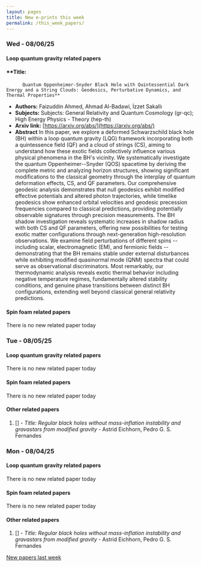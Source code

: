 ```yaml
---
layout: pages
title: New e-prints this week
permalink: /this_week_papers/
---
```




### Wed - 08/06/25

#### Loop quantum gravity related papers

#### **Title:
          Quantum Oppenheimer-Snyder Black Hole with Quintessential Dark Energy and a String Clouds: Geodesics, Perturbative Dynamics, and Thermal Properties**
 - **Authors:** Faizuddin Ahmed, Ahmad Al-Badawi, İzzet Sakallı
 - **Subjects:** Subjects:
General Relativity and Quantum Cosmology (gr-qc); High Energy Physics - Theory (hep-th)
 - **Arxiv link:** [https://arxiv.org/abs/](https://arxiv.org/abs/)
 - **Abstract**
 In this paper, we explore a deformed Schwarzschild black hole (BH) within a loop quantum gravity (LQG) framework incorporating both a quintessence field (QF) and a cloud of strings (CS), aiming to understand how these exotic fields collectively influence various physical phenomena in the BH's vicinity. We systematically investigate the quantum Oppenheimer--Snyder (QOS) spacetime by deriving the complete metric and analyzing horizon structures, showing significant modifications to the classical geometry through the interplay of quantum deformation effects, CS, and QF parameters. Our comprehensive geodesic analysis demonstrates that null geodesics exhibit modified effective potentials and altered photon trajectories, while timelike geodesics show enhanced orbital velocities and geodesic precession frequencies compared to classical predictions, providing potentially observable signatures through precision measurements. The BH shadow investigation reveals systematic increases in shadow radius with both CS and QF parameters, offering new possibilities for testing exotic matter configurations through next-generation high-resolution observations. We examine field perturbations of different spins -- including scalar, electromagnetic (EM), and fermionic fields -- demonstrating that the BH remains stable under external disturbances while exhibiting modified quasinormal mode (QNM) spectra that could serve as observational discriminators. Most remarkably, our thermodynamic analysis reveals exotic thermal behavior including negative temperature regimes, fundamentally altered stability conditions, and genuine phase transitions between distinct BH configurations, extending well beyond classical general relativity predictions. 

#### Spin foam related papers

There is no new related paper today 

### Tue - 08/05/25

#### Loop quantum gravity related papers

There is no new related paper today 

#### Spin foam related papers

There is no new related paper today 



#### Other related papers

1. [[]](https://arxiv.org/abs/) - *Title:
          Regular black holes without mass-inflation instability and gravastars from modified gravity* - Astrid Eichhorn, Pedro G. S. Fernandes



### Mon - 08/04/25

#### Loop quantum gravity related papers

There is no new related paper today 

#### Spin foam related papers

There is no new related paper today 



#### Other related papers

1. [[]](https://arxiv.org/abs/) - *Title:
          Regular black holes without mass-inflation instability and gravastars from modified gravity* - Astrid Eichhorn, Pedro G. S. Fernandes






[New papers last week]({{site.url}}/archived/weekly/pre-prints/2025/08/04/archived_weekly_papers.html)